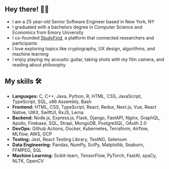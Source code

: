 ## Hey there! 👋🏼

- I am a 25 year-old Senior Software Engineer based in New York, NY
- I graduated with a bachelors degree in Computer Science and Economics from Emory University
- I co-founded [StudyFind](https://github.com/StudyFind), a platform that connected researchers and participants
- I love exploring topics like cryptography, UX design, algorithms, and machine learning
- I enjoy playing my acoustic guitar, taking shots with my film camera, and reading about philosophy

## My skills 🛠

- **Languages:** C, C++, Java, Python, R, HTML, CSS, JavaScript, TypeScript, SQL, x86 Assembly, Bash
- **Frontend:** HTML, CSS, TypeScript, React, Redux, Next.js, Vue, React Native, UIKit, SwiftUI, RxJS, Lerna
- **Backend:** Node.js, Express.js, Flask, Django, FastAPI, Nginx, GraphQL, Apollo, Firebase, SQL, Strapi, MongoDB, PostgreSQL, OAuth 2.0
- **DevOps:** Github Actions, Docker, Kubernetes, Terraform, Airflow, MLflow, AWS, GCP
- **Testing:** Jest, React Testing Library, TestNG, Selenium
- **Data Engineering:** Pandas, NumPy, SciPy, Matplotlib, Seaborn, FFMPEG, SQL
- **Machine Learning:** Scikit-learn, TensorFlow, PyTorch, FastAI, spaCy, NLTK, OpenCV
